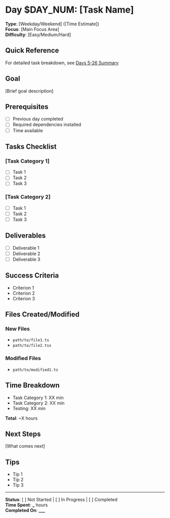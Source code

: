# Day $DAY_NUM: [Task Name]

**Type**: [Weekday/Weekend] ([Time Estimate])  
**Focus**: [Main Focus Area]  
**Difficulty**: [Easy/Medium/Hard]

## Quick Reference

For detailed task breakdown, see [Days 5-26 Summary](../DAYS_05-26_SUMMARY.md#day-$DAY_NUM)

## Goal

[Brief goal description]

## Prerequisites

- [ ] Previous day completed
- [ ] Required dependencies installed
- [ ] Time available

## Tasks Checklist

### [Task Category 1]

- [ ] Task 1
- [ ] Task 2
- [ ] Task 3

### [Task Category 2]

- [ ] Task 1
- [ ] Task 2
- [ ] Task 3

## Deliverables

- [ ] Deliverable 1
- [ ] Deliverable 2
- [ ] Deliverable 3

## Success Criteria

- Criterion 1
- Criterion 2
- Criterion 3

## Files Created/Modified

### New Files

- `path/to/file1.ts`
- `path/to/file2.tsx`

### Modified Files

- `path/to/modified1.ts`

## Time Breakdown

- Task Category 1: XX min
- Task Category 2: XX min
- Testing: XX min

**Total**: ~X hours

## Next Steps

[What comes next]

## Tips

- Tip 1
- Tip 2
- Tip 3

---

**Status**: [ ] Not Started | [ ] In Progress | [ ] Completed  
**Time Spent**: **\_** hours  
**Completed On**: ****\_\_\_****
